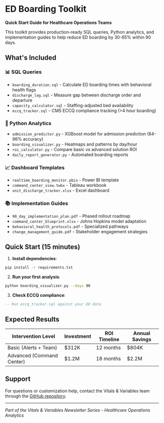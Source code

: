# ED Boarding Toolkit

**Quick Start Guide for Healthcare Operations Teams**

This toolkit provides production-ready SQL queries, Python analytics, and implementation guides to help reduce ED boarding by 30-65% within 90 days.

## What's Included

### 📊 SQL Queries
- `boarding_duration.sql` - Calculate ED boarding times with behavioral health flags
- `discharge_lag.sql` - Measure gap between discharge order and departure
- `capacity_calculator.sql` - Staffing-adjusted bed availability
- `eccq_tracker.sql` - CMS ECCQ compliance tracking (>4 hour boarding)

### 🤖 Python Analytics  
- `admission_predictor.py` - XGBoost model for admission prediction (84-96% accuracy)
- `boarding_visualizer.py` - Heatmaps and patterns by day/hour
- `roi_calculator.py` - Compare basic vs advanced solution ROI
- `daily_report_generator.py` - Automated boarding reports

### 📈 Dashboard Templates
- `realtime_boarding_monitor.pbix` - Power BI template
- `command_center_view.twbx` - Tableau workbook
- `unit_discharge_tracker.xlsx` - Excel dashboard

### 📚 Implementation Guides
- `90_day_implementation_plan.pdf` - Phased rollout roadmap
- `command_center_blueprint.xlsx` - Johns Hopkins model adaptation
- `behavioral_health_protocols.pdf` - Specialized pathways
- `change_management_guide.pdf` - Stakeholder engagement strategies

## Quick Start (15 minutes)

1. **Install dependencies**:
```bash
pip install -r requirements.txt
```

2. **Run your first analysis**:
```bash
python boarding_visualizer.py --days 90
```

3. **Check ECCQ compliance**:
```sql
-- Run eccq_tracker.sql against your ED data
```

## Expected Results

| Intervention Level | Investment | ROI Timeline | Annual Savings |
|-------------------|------------|--------------|----------------|
| Basic (Alerts + Team) | $312K | 12 months | $804K |
| Advanced (Command Center) | $1.2M | 18 months | $2.2M |

## Support

For questions or customization help, contact the Vitals & Variables team through the [GitHub repository](https://github.com/mgc26/vitals-vars-toolkits).

---

*Part of the Vitals & Variables Newsletter Series - Healthcare Operations Analytics*